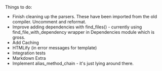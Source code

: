 Things to do:

- Finish cleaning up the parsers. These have been imported from the old compiler. Uncomment and reformat.
- Improve adding dependencies with find_files() - currently using find_file_with_dependency wrapper in Dependencies module which is gross.
- Add Caching
- HTMLify (in error messages for template)
- Integration tests
- Markdown Extra
- Implement alias_method_chain - it's just lying around there.